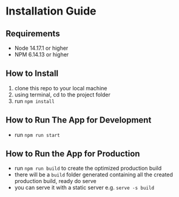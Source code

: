 # Installation Guide

## Requirements

- Node 14.17.1 or higher
- NPM 6.14.13 or higher

## How to Install

1. clone this repo to your local machine
2. using terminal, cd to the project folder
3. run `npm install`

## How to Run The App for Development

- run `npm run start`

## How to Run the App for Production

- run `npm run build` to create the optimized production build
- there will be a `build` folder generated containing all the created production build, ready do serve
- you can serve it with a static server e.g. `serve -s build`
